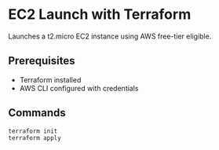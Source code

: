 # EC2 Launch with Terraform

Launches a t2.micro EC2 instance using AWS free-tier eligible.

## Prerequisites

- Terraform installed
- AWS CLI configured with credentials

## Commands

```bash
terraform init
terraform apply
```
